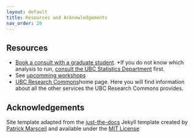 ```yaml
---
layout: default
title: Resources and Acknowledgements
nav_order: 20
---
```

## Resources
<ul>
<li><a href="https://libcal.library.ubc.ca/appointments/research_commons" target=_blank">Book a consult with a graduate student</a>. *If you do not know which analysis to run, <a href="https://www.stat.ubc.ca/how-can-you-get-help-your-data" target="_blank">consult the UBC Statistics Department</a> first.</li> 
<li>See <a href="https://researchcommons.library.ubc.ca/workshops/" target="_blank">upcomming workshops</a>
<li><a href="https://researchcommons.library.ubc.ca/" target="_blank">UBC Research Commons</a>home page. Here you will find information about all the other services the UBC Research Commons provides.</li>
</ul>



## Acknowledgements

Site template adapted from the [just-the-docs](https://github.com/pmarsceill/just-the-docs) Jekyll template created by [Patrick Marsceil](https://github.com/pmarsceill) and available under the [MIT License](http://opensource.org/licenses/MIT)

